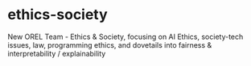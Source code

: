 # ethics-society
New OREL Team - Ethics &amp; Society, focusing on AI Ethics, society-tech issues, law, programming ethics, and dovetails into fairness &amp; interpretability / explainability
